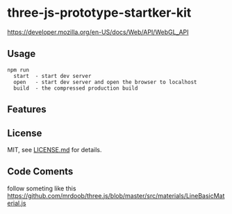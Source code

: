 # three-js-prototype-startker-kit

https://developer.mozilla.org/en-US/docs/Web/API/WebGL_API

## Usage

```
npm run
  start  - start dev server
  open   - start dev server and open the browser to localhost
  build  - the compressed production build
```

## Features

## License

MIT, see [LICENSE.md](http://github.com/mattdesl/budo-gulp-starter/blob/master/LICENSE.md) for details.

## Code Coments

follow someting like this https://github.com/mrdoob/three.js/blob/master/src/materials/LineBasicMaterial.js
